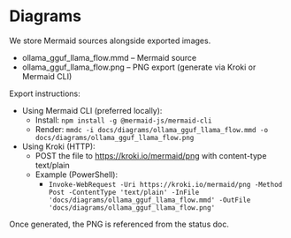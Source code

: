 # Diagrams

We store Mermaid sources alongside exported images.

- ollama_gguf_llama_flow.mmd – Mermaid source
- ollama_gguf_llama_flow.png – PNG export (generate via Kroki or Mermaid CLI)

Export instructions:
- Using Mermaid CLI (preferred locally):
  - Install: `npm install -g @mermaid-js/mermaid-cli`
  - Render: `mmdc -i docs/diagrams/ollama_gguf_llama_flow.mmd -o docs/diagrams/ollama_gguf_llama_flow.png`
- Using Kroki (HTTP):
  - POST the file to https://kroki.io/mermaid/png with content-type text/plain
  - Example (PowerShell):
    - `Invoke-WebRequest -Uri https://kroki.io/mermaid/png -Method Post -ContentType 'text/plain' -InFile 'docs/diagrams/ollama_gguf_llama_flow.mmd' -OutFile 'docs/diagrams/ollama_gguf_llama_flow.png'`

Once generated, the PNG is referenced from the status doc.


